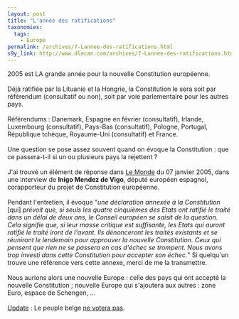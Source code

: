 ```yaml
---
layout: post
title: "L'année des ratifications"
taxonomies: 
  tags: 
    - Europe
permalink: /archives/7-Lannee-des-ratifications.html
s9y_link: http://www.dlecan.com/archives/7-Lannee-des-ratifications.html
---
```

2005 est LA grande année pour la nouvelle Constitution européenne.<br />
<br />
Déjà ratifiée par la Lituanie et la Hongrie, la Constitution le sera soit par référendum (consultatif ou non), soit par voie parlementaire pour les autres pays.<br />
<br />
Référendums : Danemark, Espagne en février (consultatif), Irlande, Luxembourg (consultatif), Pays-Bas (consultatif), Pologne, Portugal, République tchèque, Royaume-Uni (consultatif) et France.<br />
<br />
Une question se pose assez souvent quand on évoque la Constitution : que ce passera-t-il si un ou plusieurs pays la rejettent ?<br />
<br />
J'ai trouvé un élément de réponse dans <a href="http://www.lemonde.fr/">Le Monde</a> du 07 janvier 2005, dans une interview de <b>Inigo Mendez de Vigo</b>, député européen espagnol, corapporteur du projet de Constitution européenne.<br />
<br />
Pendant l'entretien, il évoque "<i>une déclaration annexée à la Constitution </i>[qui]<i> prévoit que, si seuls les quatre cinquièmes des Etats ont ratifié le traité dans un délai de deux ans, le Conseil européen se saisit de la question. Cela signifie que, si leur masse critique est suffisante, les Etats qui auront ratifié le traité iront de l'avant. Ils dénonceront les traités existants et se réuniront le lendemain pour approuver la nouvelle Constitution. Ceux qui pensent que rien ne se passera en cas d'échec se trompent. Nous avons trop investi dans cette Constitution pour accepter son échec.</i>" Si quelqu'un trouve une référence vers cette annexe, merci de me la transmettre.<br />
<br />
Nous aurions alors une nouvelle Europe : celle des pays qui ont accepté la nouvelle Constitution ; nouvelle Europe qui s'ajoutera aux autres : zone Euro, espace de Schengen, ...<br />
<br />
<u>Update</u> : Le peuple belge <a href="http://www.euractiv.com/Article?tcmuri=tcm:28-134603-16&amp;type=News">ne votera pas</a>.
